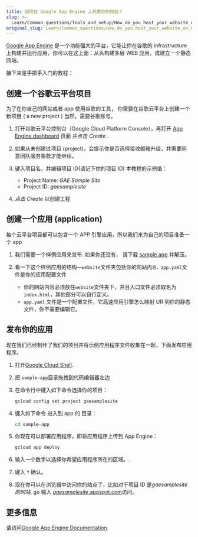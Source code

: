 ```yaml
---
title: 如何在 Google App Engine 上托管你的网站？
slug: >-
  Learn/Common_questions/Tools_and_setup/How_do_you_host_your_website_on_Google_App_Engine
original_slug: Learn/Common_questions/How_do_you_host_your_website_on_Google_App_Engine
---
```


[Google App Engine](https://cloud.google.com/appengine/) 是一个功能强大的平台，它能让你在谷歌的 infrastructure 上构建并运行应用，你可以在这上面：从头构建多层 WEB 应用，或建立一个静态网站。

接下来是手把手入门的教程：

## 创建一个谷歌云平台项目

为了在你自己的网站或者 app 使用谷歌的工具， 你需要在谷歌云平台上创建一个新项目 ( a new project ) 当然，需要谷歌账号。

1. 打开谷歌云平台控制台（Google Cloud Platform Console），再打开 [App Engine dashboard](https://console.cloud.google.com/projectselector/appengine) 页面 并点击 _Create_ .
2. 如果从未创建过项目 (project)，会提示你是否选择接收邮箱升级，并需要同意团队服务条款才能继续。
3. 键入项目名，并编辑项目 ID(请记下你的项目 ID)
    本教程的示例值：

    - Project Name: _GAE Sample Site_
    - Project ID: _gaesamplesite_

4. _点击 Create_ 以创建工程

## 创建一个应用 (application)

每个云平台项目都可以包含一个 APP 引擎应用，所以我们来为自己的项目准备一个 app

1. 我们需要一个样例应用来发布. 如果你还没有， 请下载 [sample app](http://gaesamplesite.appspot.com/downloads.html) 并解压。
2. 看一下这个样例应用的结构—`website`文件夹包括你的网站内`容，app.yaml`文件是你的应用配置文件

    - 你的网站内容必须放在`website`文件夹下，并且入口文件必须取名为`index.html`，其他部分可以自行定义。
    - `app.yaml` 文件是一个配置文件，它高速应用引擎怎么映射 UR 到你的静态文件，你不需要编辑它。

## 发布你的应用

现在我们已经制作了我们的项目并将示例应用程序文件收集在一起，下面发布应用程序。

1. 打开[Google Cloud Shell](https://console.cloud.google.com/cloudshell/editor).
2. 把 `sample-app`目录拖拽到代码编辑器左边
3. 在命令行中键入如下命令选择你的项目：

    ```bash
    gcloud config set project gaesamplesite
    ```

4. 键入如下命令 进入到 app 的 目录：

    ```bash
    cd sample-app
    ```

5. 你现在可以部署应用程序，即将应用程序上传到 App Engine：

    ```bash
    gcloud app deploy
    ```

6. 输入一个数字以选择你希望应用程序所在的区域。.
7. 键入 `Y` 确认。
8. 现在你可以在浏览器中访问你的站点了，比如对于项目 ID 是*gaesamplesite 的网站*, go 输入 [_gaesamplesite_.appspot.com](http://gaesamplesite.appspot.com/)访问。

## 更多信息

请访问[Google App Engine Documentation](https://cloud.google.com/appengine/docs/).
